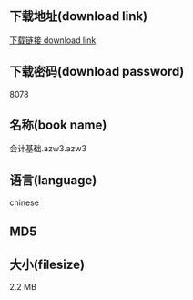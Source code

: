 ## 下载地址(download link)
[下载链接 download link](https://tutu365.netlify.app/?s=%E4%BC%9A%E8%AE%A1%E5%9F%BA%E7%A1%80.azw3)

## 下载密码(download password)
8078

## 名称(book name)
会计基础.azw3.azw3

## 语言(language)
chinese

## MD5


## 大小(filesize)
2.2 MB
